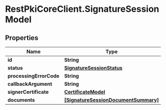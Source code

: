 # RestPkiCoreClient.SignatureSessionModel

## Properties
Name | Type | Description | Notes
------------ | ------------- | ------------- | -------------
**id** | **String** |  | [optional] 
**status** | [**SignatureSessionStatus**](SignatureSessionStatus.md) |  | [optional] 
**processingErrorCode** | **String** |  | [optional] 
**callbackArgument** | **String** |  | [optional] 
**signerCertificate** | [**CertificateModel**](CertificateModel.md) |  | [optional] 
**documents** | [**[SignatureSessionDocumentSummary]**](SignatureSessionDocumentSummary.md) |  | [optional] 

